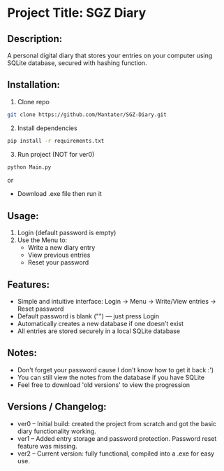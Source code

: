 # Project Title: SGZ Diary 

## Description:
A personal digital diary that stores your entries on your computer using SQLite database, secured with hashing function.

## Installation:
1. Clone repo
```sh
git clone https://github.com/Mantater/SGZ-Diary.git
```
2. Install dependencies
```sh
pip install -r requirements.txt
```
3. Run project (NOT for ver0)
```sh
python Main.py
```

or

- Download .exe file then run it



## Usage:
1. Login (default password is empty)
2. Use the Menu to:
    - Write a new diary entry
    - View previous entries
    - Reset your password

## Features:
- Simple and intuitive interface: Login → Menu → Write/View entries → Reset password
- Default password is blank ("") — just press Login
- Automatically creates a new database if one doesn’t exist
- All entries are stored securely in a local SQLite database

## Notes:
- Don't forget your password cause I don't know how to get it back :')
- You can still view the notes from the database if you have SQLite 
- Feel free to download 'old versions' to view the progression

## Versions / Changelog:
- ver0 – Initial build: created the project from scratch and got the basic diary functionality working.
- ver1 – Added entry storage and password protection. Password reset feature was missing.
- ver2 – Current version: fully functional, compiled into a .exe for easy use.
